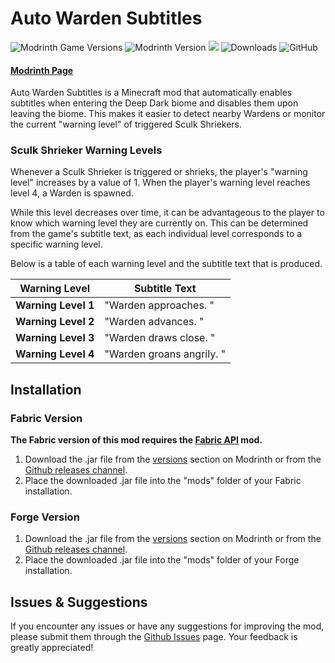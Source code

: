 # Auto Warden Subtitles
![Modrinth Game Versions](https://img.shields.io/modrinth/game-versions/auto-warden-subtitles)
![Modrinth Version](https://img.shields.io/modrinth/v/auto-warden-subtitles)
![](https://img.shields.io/badge/api-fabric-orange.svg)
![Downloads](https://img.shields.io/modrinth/dt/auto-warden-subtitles)
![GitHub](https://img.shields.io/github/license/tlstommy/auto-warden-subtitles)
#### [Modrinth Page](https://modrinth.com/mod/auto-warden-subtitles)

Auto Warden Subtitles is a Minecraft mod that automatically enables subtitles when entering the Deep Dark biome and disables them upon leaving the biome. This makes it easier to detect nearby Wardens or monitor the current "warning level" of triggered Sculk Shriekers.

### Sculk Shrieker Warning Levels

Whenever a Sculk Shrieker is triggered or shrieks, the player's "warning level" increases by a value of 1.
When the player's warning level reaches level 4, a Warden is spawned.

While this level decreases over time, it can be advantageous to the player to know which warning level they are currently on. This can be determined from the game's subtitle text, as each individual level corresponds to a specific warning level.

Below is a table of each warning level and the subtitle text that is produced.

| **Warning Level**| **Subtitle Text** |
| ----------- | ----------- |
| **Warning Level 1** | "Warden approaches. " |
| **Warning Level 2** | "Warden advances. " |
| **Warning Level 3** | "Warden draws close. " |
| **Warning Level 4** | "Warden groans angrily. " |

## Installation

### Fabric Version
**The Fabric version of this mod requires the [Fabric API](https://github.com/FabricMC/fabric) mod.**

1. Download the .jar file from the [versions](https://modrinth.com/mod/auto-warden-subtitles/versions) section on Modrinth or from the [Github releases channel](https://github.com/tlstommy/auto-warden-subtitles/releases).
2. Place the downloaded .jar file into the "mods" folder of your Fabric installation.


### Forge Version

1. Download the .jar file from the [versions](https://modrinth.com/mod/auto-warden-subtitles/versions) section on Modrinth or from the [Github releases channel](https://github.com/tlstommy/auto-warden-subtitles/releases).
2. Place the downloaded .jar file into the "mods" folder of your Forge installation.

## Issues & Suggestions
If you encounter any issues or have any suggestions for improving the mod, please submit them through the [Github Issues](https://github.com/tlstommy/auto-warden-subtitles/issues) page. Your feedback is greatly appreciated!




